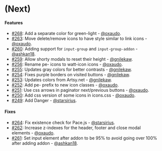 (Next)
==================

#### Features

* [#268](https://github.com/artsy/watt/pull/268): Add a separate color for green-light - [@oxaudo](https://github.com/oxaudo).
* [#263](https://github.com/artsy/watt/pull/263): Move delete/remove icons to have style similar to link icons - [@oxaudo](https://github.com/oxaudo).
* [#260](https://github.com/artsy/watt/pull/260): Adding support for `input-group` and `input-group-addon` - [@ashkan18](https://github.com/ashkan18).
* [#259](https://github.com/artsy/watt/pull/259): Allow shorty modals to reset their height - [@gnilekaw](https://github.com/gnilekaw).
* [#256](https://github.com/artsy/watt/pull/256): Rename pe- icons to watt-icon icons - [@oxaudo](https://github.com/oxaudo).
* [#255](https://github.com/artsy/watt/pull/255): Updates gray colors for better contrasts - [@gnilekaw](https://github.com/gnilekaw).
* [#254](https://github.com/artsy/watt/pull/254): Fixes purple borders on visited buttons - [@gnilekaw](https://github.com/gnilekaw).
* [#253](https://github.com/artsy/watt/pull/253): Updates colors from Artsy.net - [@gnilekaw](https://github.com/gnilekaw).
* [#252](https://github.com/artsy/watt/pull/252): Add pe- prefix to new icon classes - [@oxaudo](https://github.com/oxaudo).
* [#251](https://github.com/artsy/watt/pull/251): Use css arrows in paginator next/previous buttons - [@oxaudo](https://github.com/oxaudo).
* [#250](https://github.com/artsy/watt/pull/250): Add css version of some icons in icons.css - [@oxaudo](https://github.com/oxaudo).
* [#249](https://github.com/artsy/watt/pull/249): Add Danger - [@starsirius](https://github.com/starsirius).


#### Fixes

* [#264](https://github.com/artsy/watt/pull/264): Fix existence check for Pace.js - [@starsirius](https://github.com/starsirius).
* [#262](https://github.com/artsy/watt/pull/262): Increase z-indexes for the header, footer and close modal elements - [@oxaudo](https://github.com/oxaudo).
* [#261](https://github.com/artsy/watt/pull/261): Set input element after addon to be 95% to avoid going over 100% after adding addon - [@ashkan18](https://github.com/ashkan18).
